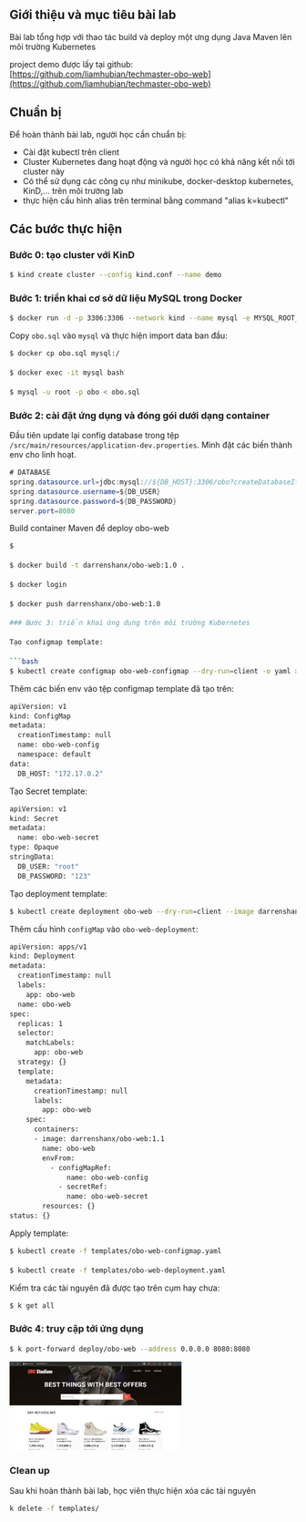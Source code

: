 ## Giới thiệu và mục tiêu bài lab

Bài lab tổng hợp với thao tác build và deploy một ưng dụng Java Maven lên môi trường Kubernetes

project demo được lấy tại github: [https://github.com/liamhubian/techmaster-obo-web](https://github.com/liamhubian/techmaster-obo-web)

## Chuẩn bị

Để hoàn thành bài lab, người học cần chuẩn bị:

- Cài đặt kubectl trên client
- Cluster Kubernetes đang hoạt động và người học có khả năng kết nối tới cluster này
- Có thể sử dụng các công cụ như minikube, docker-desktop kubernetes, KinD,... trên môi trường lab
- thực hiện cấu hình alias trên terminal bằng command "alias k=kubectl"

## Các bước thực hiện

### Bước 0: tạo cluster với KinD

```bash
$ kind create cluster --config kind.conf --name demo
```

### Bước 1: triển khai cơ sở dữ liệu MySQL trong Docker

```bash
$ docker run -d -p 3306:3306 --network kind --name mysql -e MYSQL_ROOT_PASSWORD=123 -e MYSQL_DATABASE=obo mysql:latest
```

Copy `obo.sql` vào `mysql` và thực hiện import data ban đầu:

```bash
$ docker cp obo.sql mysql:/

$ docker exec -it mysql bash

$ mysql -u root -p obo < obo.sql
```

### Bước 2: cài đặt ứng dụng và đóng gói dưới dạng container

Đầu tiên update lại config database trong tệp `/src/main/resources/application-dev.properties`. Mình đặt các biến thành env cho linh hoạt.

```java
# DATABASE
spring.datasource.url=jdbc:mysql://${DB_HOST}:3306/obo?createDatabaseIfNotExist=true&useJDBCCompliantTimezoneShift=true&useLegacyDatetimeCode=false&serverTimezone=UTC
spring.datasource.username=${DB_USER}
spring.datasource.password=${DB_PASSWORD}
server.port=8080
```

Build container Maven để deploy obo-web 

```bash
$ 

$ docker build -t darrenshanx/obo-web:1.0 .

$ docker login

$ docker push darrenshanx/obo-web:1.0

### Bước 3: triển khai ứng dụng trên môi trường Kubernetes

Tạo configmap template:

```bash
$ kubectl create configmap obo-web-configmap --dry-run=client -o yaml > templates/obo-web-configmap.yaml
```

Thêm các biến env vào tệp configmap template đã tạo trên:

```bash
apiVersion: v1
kind: ConfigMap
metadata:
  creationTimestamp: null
  name: obo-web-config
  namespace: default
data:
  DB_HOST: "172.17.0.2"
```

Tạo Secret template:

```bash
apiVersion: v1
kind: Secret
metadata:
  name: obo-web-secret
type: Opaque
stringData:
  DB_USER: "root"
  DB_PASSWORD: "123"
```
Tạo deployment template:

```bash
$ kubectl create deployment obo-web --dry-run=client --image darrenshanx/obo-web:1.1 -o yaml > templates/obo-web.deployment.yaml
```

Thêm cấu hình `configMap` vào `obo-web-deployment`:

```bash
apiVersion: apps/v1
kind: Deployment
metadata:
  creationTimestamp: null
  labels:
    app: obo-web
  name: obo-web
spec:
  replicas: 1
  selector:
    matchLabels:
      app: obo-web
  strategy: {}
  template:
    metadata:
      creationTimestamp: null
      labels:
        app: obo-web
    spec:
      containers:
      - image: darrenshanx/obo-web:1.1
        name: obo-web
        envFrom:
          - configMapRef:
              name: obo-web-config
	        - secretRef:
              name: obo-web-secret
        resources: {}
status: {}
```

Apply template:

```bash
$ kubectl create -f templates/obo-web-configmap.yaml

$ kubectl create -f templates/obo-web-deployment.yaml
```

Kiểm tra các tài nguyên đã được tạo trên cụm hay chưa:

```bash
$ k get all
```

### Bước 4: truy cập tới ứng dụng
```bash
$ k port-forward deploy/obo-web --address 0.0.0.0 8080:8080
```

<img src="images/obo-web.png" width="60%">

### Clean up
Sau khi hoàn thành bài lab, học viên thực hiện xóa các tài nguyên
```bash
k delete -f templates/
```